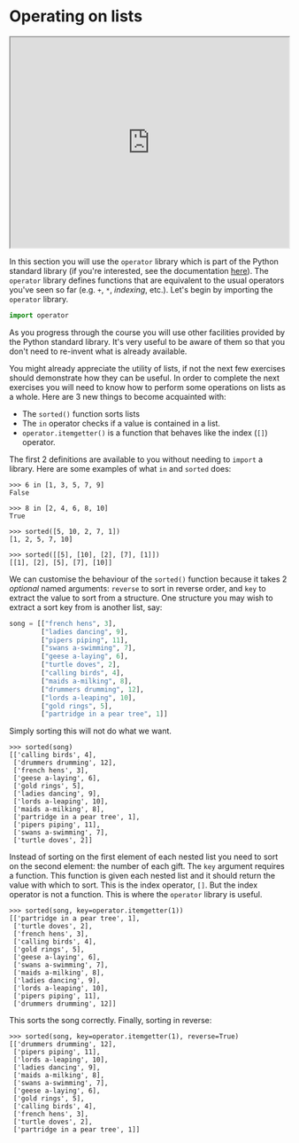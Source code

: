 # Operating on lists

<iframe style="width: 100%; height:380px; position:sticky; top:30px" src="https://pyodide.org/en/stable/console.html"></iframe>

In this section you will use the `operator` library which is part of the Python standard
library (if you're interested, see the documentation
[here](https://docs.python.org/3/library/operator.html)). The `operator` library defines functions
that are equivalent to the usual operators you've seen so far (e.g. `+`, `*`, _indexing_, etc.).
Let's begin by importing the `operator` library.

```python
import operator
```

As you progress through the course you will use other facilities provided by the Python standard
library. It's very useful to be aware of them so that you don't need to re-invent what is already
available.

You might already appreciate the utility of lists, if not the next few exercises should demonstrate
how they can be useful. In order to complete the next exercises you will need to know how to perform
some operations on lists as a whole. Here are 3 new things to become acquainted with:

 - The `sorted()` function sorts lists
 - The `in` operator checks if a value is contained in a list.
 - `operator.itemgetter()` is a function that behaves like the index (`[]`) operator.

The first 2 definitions are available to you without needing to `import` a library.
Here are some examples of what `in` and `sorted` does:

```console?lang=python&prompt=>>>
>>> 6 in [1, 3, 5, 7, 9]
False
```

```console?lang=python&prompt=>>>
>>> 8 in [2, 4, 6, 8, 10]
True
```

```console?lang=python&prompt=>>>
>>> sorted([5, 10, 2, 7, 1])
[1, 2, 5, 7, 10]
```

```console?lang=python&prompt=>>>
>>> sorted([[5], [10], [2], [7], [1]])
[[1], [2], [5], [7], [10]]
```


We can customise the behaviour of the `sorted()` function because it takes 2 _optional_ named
arguments: `reverse` to sort in reverse order, and `key` to extract the value to sort from
a structure. One structure you may wish to extract a sort key from is another list, say:

```python
song = [["french hens", 3],
        ["ladies dancing", 9],
        ["pipers piping", 11],
        ["swans a-swimming", 7],
        ["geese a-laying", 6],
        ["turtle doves", 2],
        ["calling birds", 4],
        ["maids a-milking", 8],
        ["drummers drumming", 12],
        ["lords a-leaping", 10],
        ["gold rings", 5],
        ["partridge in a pear tree", 1]]
```

Simply sorting this will not do what we want.

```console?lang=python&prompt=>>>
>>> sorted(song)
[['calling birds', 4],
 ['drummers drumming', 12],
 ['french hens', 3],
 ['geese a-laying', 6],
 ['gold rings', 5],
 ['ladies dancing', 9],
 ['lords a-leaping', 10],
 ['maids a-milking', 8],
 ['partridge in a pear tree', 1],
 ['pipers piping', 11],
 ['swans a-swimming', 7],
 ['turtle doves', 2]]
```

Instead of sorting on the first element of each nested list you need to sort on the second element:
the number of each gift. The `key` argument requires a function. This function is given each nested
list and it should return the value with which to sort. This is the index operator, `[]`. But the
index operator is not a function. This is where the `operator` library is useful.


```console?lang=python&prompt=>>>
>>> sorted(song, key=operator.itemgetter(1))
[['partridge in a pear tree', 1],
 ['turtle doves', 2],
 ['french hens', 3],
 ['calling birds', 4],
 ['gold rings', 5],
 ['geese a-laying', 6],
 ['swans a-swimming', 7],
 ['maids a-milking', 8],
 ['ladies dancing', 9],
 ['lords a-leaping', 10],
 ['pipers piping', 11],
 ['drummers drumming', 12]]
```

This sorts the song correctly. Finally, sorting in reverse:

```console?lang=python&prompt=>>>
>>> sorted(song, key=operator.itemgetter(1), reverse=True)
[['drummers drumming', 12],
 ['pipers piping', 11],
 ['lords a-leaping', 10],
 ['ladies dancing', 9],
 ['maids a-milking', 8],
 ['swans a-swimming', 7],
 ['geese a-laying', 6],
 ['gold rings', 5],
 ['calling birds', 4],
 ['french hens', 3],
 ['turtle doves', 2],
 ['partridge in a pear tree', 1]]
```
